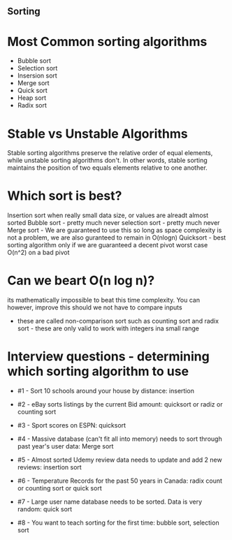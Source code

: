 ## Sorting

# Most Common sorting algorithms
* Bubble sort
* Selection sort
* Insersion sort
* Merge sort
* Quick sort
* Heap sort
* Radix sort

# Stable vs Unstable Algorithms
Stable sorting algorithms preserve the relative order of equal elements, while unstable sorting algorithms don't. In other words, stable sorting maintains the position of two equals elements relative to one another.

# Which sort is best?
 Insertion sort when really small data size, or  values are alreadt almost sorted
 Bubble sort - pretty much never
 selection sort - pretty much never
 Merge sort - We are guaranteed to use this so long as space complexity is not a problem, we are     also guranteed to remain in O(nlogn)
 Quicksort - best sorting algorithm only if we are guaranteed a decent pivot worst case O(n^2) on a bad pivot


# Can we beart O(n log n)?
 its mathematically impossible to beat this time complexity. You can however, improve this should we not have to compare inputs

 * these are called non-comparison sort
 such as counting sort and radix sort - these are only valid to work with integers ina  small range

 # Interview questions - determining which sorting algorithm to use
* #1 - Sort 10 schools around your house by distance: insertion

* #2 - eBay sorts listings by the current Bid amount: quicksort or radiz or counting sort

* #3 - Sport scores on ESPN: quicksort

* #4 - Massive database (can't fit all into memory) needs to sort through past year's user data: Merge sort

* #5 - Almost sorted Udemy review data needs to update and add 2 new reviews: insertion sort

* #6 - Temperature Records for the past 50 years in Canada: radix count or counting sort or quick sort

* #7 - Large user name database needs to be sorted. Data is very random: quick sort

* #8 - You want to teach sorting for the first time: bubble sort, selection sort
